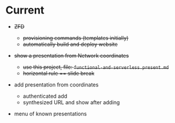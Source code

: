 # Current

- ~~ZFD~~
  - ~~provisioning commands (templates initially)~~
  - ~~automatically build and deploy website~~

- ~~show a presentation from Network coordinates~~
  - ~~use this project, file: `functional-and-serverless.present.md`~~
  - ~~horizontal rule == slide break~~

- add presentation from coordinates
  - authenticated add
  - synthesized URL and show after adding

- menu of known presentations




